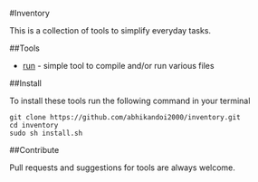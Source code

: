 #Inventory

This is a collection of tools to simplify everyday tasks.

##Tools

* [run](https://github.com/abhikandoi2000/inventory/tree/master/run "run tool") - simple tool to compile and/or run various files

##Install

To install these tools run the following command in your terminal

    git clone https://github.com/abhikandoi2000/inventory.git
    cd inventory
    sudo sh install.sh

##Contribute

Pull requests and suggestions for tools are always welcome.
